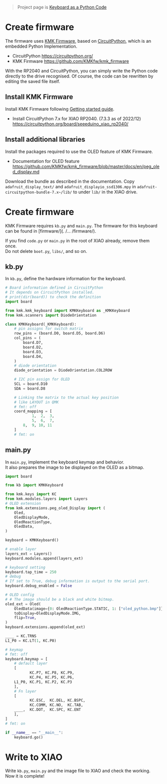 > Project page is [Keyboard as a Python Code](https://hackaday.io/project/188907-keyboard-as-a-python-code)

# Create firmware
The firmware uses [KMK Firmware](https://github.com/KMKfw/kmk_firmware), based on [CircuitPython](https://circuitpython.org/), which is an embedded Python Implementation.    
- CircuitPython https://circuitpython.org/
- KMK Firmware https://github.com/KMKfw/kmk_firmware

With the RP2040 and CircuitPython, you can simply write the Python code directly to the drive recognised. Of course, the code can be rewritten by editing the saved file itself.

## Install KMK Firmware
Install KMK Firmware following [Getting started guide](https://github.com/KMKfw/kmk_firmware/blob/master/docs/en/Getting_Started.md).

- Install CircuitPython 7.x for XIAO RP2040. (7.3.3 as of 2022/12)
https://circuitpython.org/board/seeeduino_xiao_rp2040/

## Install additional libraries
Install the packages required to use the OLED feature of KMK Firmware.

- Documentation for OLED feature
https://github.com/KMKfw/kmk_firmware/blob/master/docs/en/peg_oled_display.md

Download the bundle as described in the documentation. Copy `adafruit_display_text/` and `adafruit_displayio_ssd1306.mpy` in `adafruit-circuitpython-bundle-7.x~/lib/` to under `lib/` in the XIAO drive.

# Create firmware
KMK Firmware requires `kb.py` and `main.py`.
The firmware for this keyboard can be found in [firmware/](. /... /firmware/).

If you find `code.py` or `main.py` in the root of XIAO already, remove them once.   
Do not delete `boot.py`, `libs/`, and so on.

## kb.py
In `kb.py`, define the hardware information for the keyboard.

```python
# Board information defined in CircuitPython
# It depends on CircuitPython installed.
# print(dir(board)) to check the definition
import board

from kmk.kmk_keyboard import KMKKeyboard as _KMKKeyboard
from kmk.scanners import DiodeOrientation

class KMKKeyboard(_KMKKeyboard):
    # pin assigns for switch matrix
    row_pins = (board.D0, board.D5, board.D6)
    col_pins = (
        board.D7,
        board.D2,
        board.D3,
        board.D4,
    )
    # diode orientation
    diode_orientation = DiodeOrientation.COL2ROW

    # I2C pin assign for OLED
    SCL = board.D10
    SDA = board.D8

    # Linking the matrix to the actual key position
    # like LAYOUT in QMK
    # fmt: off
    coord_mapping = [
            1,  2,  3,
            5,  6,  7,
        8,  9, 10, 11
    ]
    # fmt: on

```

## main.py
In `main.py`, implement the keyboard keymap and behavior.   
It also prepares the image to be displayed on the OLED as a bitmap.

```python
import board

from kb import KMKKeyboard

from kmk.keys import KC
from kmk.modules.layers import Layers
# OLED extension
from kmk.extensions.peg_oled_Display import (
    Oled,
    OledDisplayMode,
    OledReactionType,
    OledData,
)

keyboard = KMKKeyboard()

# enable layer
layers_ext = Layers()
keyboard.modules.append(layers_ext)

# keyboard setting
keyboard.tap_time = 250
# debug
# If set to True, debug information is output to the serial port.
keyboard.debug_enabled = False

# OLED config
# # The image should be a black and white bitmap.
oled_ext = Oled(
    OledData(image={0: OledReactionType.STATIC, 1: ["oled_python.bmp"]}),
    toDisplay=OledDisplayMode.IMG,
    flip=True,
)
keyboard.extensions.append(oled_ext)

____ = KC.TRNS
L1_P0 = KC.LT(1, KC.P0)

# keymap
# fmt: off
keyboard.keymap = [
    # default layer
    [     
           KC.P7, KC.P8, KC.P9,
           KC.P4, KC.P5, KC.P6,
    L1_P0, KC.P1, KC.P2, KC.P3 
    ],
    # Fn layer
    [     
           KC.ESC,  KC.DEL, KC.BSPC,
           KC.COMM, KC.NO,  KC.TAB,
    ____,  KC.DOT,  KC.SPC, KC.ENT 
    ],
]
# fmt: on

if __name__ == "__main__":
    keyboard.go()

```

# Write to XIAO
Write `kb.py`, `main.py` and the image file to XIAO and check the working.   
Now it is complete!
